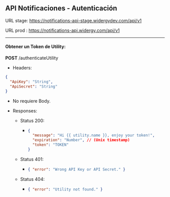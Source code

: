 ## API Notificaciones - Autenticación

URL stage: https://notifications-api-stage.widergydev.com/api/v1

URL prod : https://notifications-api.widergy.com/api/v1

---

#### Obtener un Token de Utility:

**POST** /authenticateUtility

- Headers:

```json
{
  "ApiKey": "String",
  "ApiSecret": "String"
}
```

- No requiere Body.

- Responses:

  - Status 200:
    - ```json
      {
        "message": "Hi {{ utility.name }}, enjoy your token!",
        "expiration": "Number", // (Unix timestamp)
        "token": "TOKEN"
      }
      ```
  - Status 401:
    - ```json
      { "error": "Wrong API Key or API Secret." }
      ```
  - Status 404:
    - ```json
      { "error": "Utility not found." }
      ```
